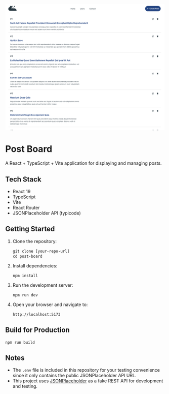 ![Screenshot](./screenshot.png)

# Post Board

A React + TypeScript + Vite application for displaying and managing posts.

## Tech Stack

- React 19
- TypeScript
- Vite
- React Router
- JSONPlaceholder API (typicode)

## Getting Started

1. Clone the repository:

   ```
   git clone [your-repo-url]
   cd post-board
   ```

2. Install dependencies:

   ```
   npm install
   ```

3. Run the development server:

   ```
   npm run dev
   ```

4. Open your browser and navigate to:
   ```
   http://localhost:5173
   ```

## Build for Production

```
npm run build
```

## Notes

- The `.env` file is included in this repository for your testing convenience since it only contains the public JSONPlaceholder API URL.
- This project uses [JSONPlaceholder](https://jsonplaceholder.typicode.com/) as a fake REST API for development and testing.
